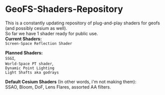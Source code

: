 # GeoFS-Shaders-Repository
This is a constantly updating repository of plug-and-play shaders for geofs (and possibly cesium as well).<br>
So far we have 1 shader ready for public use. <br>
**Current Shaders:**<br>
`Screen-Space Reflection Shader`<br>

**Planned Shaders:**<br>
`SSGI`,<br>
`World-Space PT shader`,<br>
`Dynamic Point Lighting`<br>
`Light Shafts aka godrays`<br>

**Default Cesium Shaders** (In other words, i'm not making them):<br>
SSAO, Bloom, DoF, Lens Flares, assorted AA filters.
